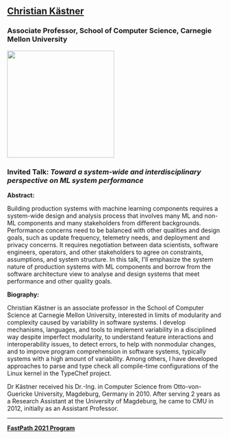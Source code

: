 ## [Christian Kästner](https://www.cs.cmu.edu/~ckaestne)
### Associate Professor, School of Computer Science, Carnegie Mellon University

<img src="https://www.isri.cmu.edu/images/people/kaestner-christian.JPG" width="250">

### Invited Talk:  *Toward a system-wide and interdisciplinary perspective on ML system performance*

**Abstract:**

Building production systems with machine learning components requires a system-wide design and analysis process that involves many ML and non-ML components and many stakeholders from different backgrounds. Performance concerns need to be balanced with other qualities and design goals, such as update frequency, telemetry needs, and deployment and privacy concerns. It requires negotiation between data scientists, software engineers, operators, and other stakeholders to agree on constraints, assumptions, and system structure. In this talk, I'll emphasize the system nature of production systems with ML components and borrow from the software architecture view to analyse and design systems that meet performance and other quality goals.

**Biography:**

Christian Kästner is an associate professor in the School of Computer Science at Carnegie Mellon University, interested in limits of modularity and complexity caused by variability in software systems. I develop mechanisms, languages, and tools to implement variability in a disciplined way despite imperfect modularity, to understand feature interactions and interoperability issues, to detect errors, to help with nonmodular changes, and to improve program comprehension in software systems, typically systems with a high amount of variability. Among others, I have developed approaches to parse and type check all compile-time configurations of the Linux kernel in the TypeChef project.

Dr Kästner received his Dr.-Ing. in Computer Science from Otto-von-Guericke University, Magdeburg, Germany in 2010.  After serving 2 years as a Research Assistant at the University of Magdeburg, he came to CMU in 2012, initially as an Assistant Professor.

----
**[FastPath 2021 Program](https://tinyurl.com/fastpath2021/Program)**
